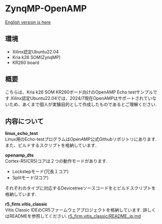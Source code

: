 # ZynqMP-OpenAMP

[English version is here]()

## 環境
* Xilinx認定Ubuntu22.04
* Kria k26 SOM(ZynqMP)
* KR260 board

## 概要
こちらは、Kria k26 SOM KR260ボード向けのOpenAMP Echo testサンプルです.Xilinx認定Ubuntu22.04では、2024/7現在OpenAMPはサポートされていないため、あくまで個人が実験目的として作成したものであるとご理解ください.

## 内容について
**linux_echo_test**  
Linux用のEcho-testプログラムはOpenAMP公式Githubリポジトリにあります.また、ビルドするスクリプトを格納しています.

**openamp_dts**  
Cortex-R5(CR5)コアは２つの動作モードがあります.
* Lockstepモード(冗長１コア)
* Splitモード(2コア)

それぞれのタイプに対応するDevicetreeソースコードをとビルドスクリプトを格納しています.

**r5_firm.vitis_classic**  
Vitis Classic IDEのCR5ファームウェアプロジェクトを格納しています.
詳しくはREADMEを参照してください.
[r5_firm.vitis_classic/README_jp.md]()


